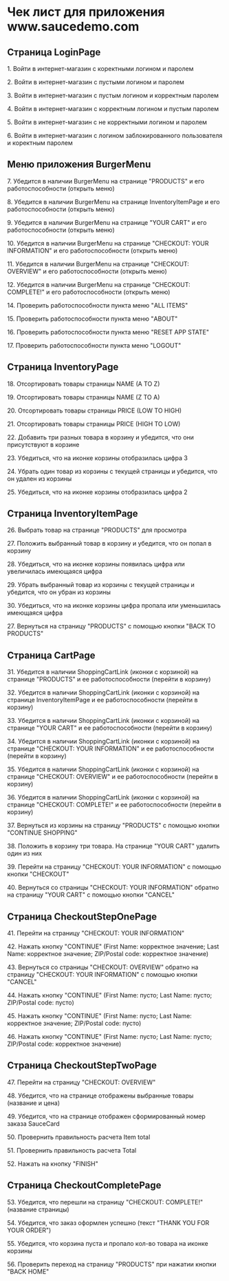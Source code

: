 <html>
  <body>
    <h1>Чек лист для приложения www.saucedemo.com</h1>  
      <h2>Страница LoginPage</h2>
        <p>1. Войти в интернет-магазин с коректными логином и паролем</p>
        <p>2. Войти в интернет-магазин с пустыми логином и паролем</p>
        <p>3. Войти в интернет-магазин с пустым логином и корректным паролем</p>
        <p>4. Войти в интернет-магазин с корректным логином и пустым паролем</p>
        <p>5. Войти в интернет-магазин с не корректными логином и паролем</p>
        <p>6. Войти в интернет-магазин с логином заблокированного пользователя и коректным паролем</p>
      <h2>Меню приложения BurgerMenu</h2>
        <p>7. Убедится в наличии BurgerMenu на странице "PRODUCTS" и его работоспособности (открыть меню)</p>
        <p>8. Убедится в наличии BurgerMenu на странице InventoryItemPage и его работоспособности (открыть меню)</p>
        <p>9. Убедится в наличии BurgerMenu на странице "YOUR CART" и его работоспособности (открыть меню)</p>
        <p>10. Убедится в наличии BurgerMenu на странице "CHECKOUT: YOUR INFORMATION" и его работоспособности (открыть меню)</p>
        <p>11. Убедится в наличии BurgerMenu на странице "CHECKOUT: OVERVIEW" и его работоспособности (открыть меню)</p>
        <p>12. Убедится в наличии BurgerMenu на странице "CHECKOUT: COMPLETE!" и его работоспособности (открыть меню)</p>
        <p>14. Проверить работоспособности пункта меню "ALL ITEMS"</p>
        <p>15. Проверить работоспособности пункта меню "ABOUT"</p>
        <p>16. Проверить работоспособности пункта меню "RESET APP STATE"</p>
        <p>17. Проверить работоспособности пункта меню "LOGOUT"</p>
      <h2>Страница InventoryPage</h2>
        <p>18. Отсортировать товары страницы NAME (A TO Z)</p>
        <p>19. Отсортировать товары страницы NAME (Z TO A)</p>
        <p>20. Отсортировать товары страницы PRICE (LOW TO HIGH)</p>
        <p>21. Отсортировать товары страницы PRICE (HIGH TO LOW)</p>
        <p>22. Добавить три разных товара в корзину и убедится, что они присутствуют в корзине </p>
        <p>23. Убедиться, что на иконке корзины отобразилась цифра 3 </p>
        <p>24. Убрать один товар из корзины с текущей страницы и убедится, что он удален из корзины </p>
        <p>25. Убедиться, что на иконке корзины отобразилась цифра 2 </p>
      <h2>Страница InventoryItemPage</h2>
        <p>26. Выбрать товар на странице "PRODUCTS" для просмотра</p>
        <p>27. Положить выбранный товар в корзину и убедится, что он попал в корзину</p>
        <p>28. Убедиться, что на иконке корзины появилась цифра или увеличилась имеющаяся цифра</p>
        <p>29. Убрать выбранный товар из корзины с текущей страницы и убедится, что он убран из корзины</p>
        <p>30. Убедиться, что на иконке корзины цифра пропала или уменьшилась имеющаяся цифра</p>
<p>27. Вернуться на страницу "PRODUCTS" с помощью кнопки "BACK TO PRODUCTS"</p>    
      <h2>Страница CartPage</h2>
        <p>31. Убедится в наличии ShoppingCartLink (иконки с корзиной) на странице "PRODUCTS" и ее работоспособности (перейти в корзину)</p>
        <p>32. Убедится в наличии ShoppingCartLink (иконки с корзиной) на странице InventoryItemPage и ее работоспособности (перейти в корзину)</p>
        <p>33. Убедится в наличии ShoppingCartLink (иконки с корзиной) на странице "YOUR CART" и ее работоспособности (перейти в корзину)</p>
        <p>34. Убедится в наличии ShoppingCartLink (иконки с корзиной) на странице "CHECKOUT: YOUR INFORMATION" и ее работоспособности (перейти в корзину)</p>
        <p>35. Убедится в наличии ShoppingCartLink (иконки с корзиной) на странице "CHECKOUT: OVERVIEW" и ее работоспособности (перейти в корзину)</p>
        <p>36. Убедится в наличии ShoppingCartLink (иконки с корзиной) на странице "CHECKOUT: COMPLETE!" и ее работоспособности (перейти в корзину)</p>
        <p>37. Вернуться из корзины на страницу "PRODUCTS" с помощью кнопки "CONTINUE SHOPPING"</p>
        <p>38. Положить в корзину три товара. На странице "YOUR CART" удалить один из них</p>        
        <p>39. Перейти на страницу "CHECKOUT: YOUR INFORMATION" с помощью кнопки "CHECKOUT"</p>
        <p>40. Вернуться со страницы "CHECKOUT: YOUR INFORMATION" обратно на страницу "YOUR CART" с помощью кнопки "CANCEL"</p>
      <h2>Страница CheckoutStepOnePage</h2>
        <p>41. Перейти на страницу "CHECKOUT: YOUR INFORMATION"</p>
        <p>42. Нажать кнопку "CONTINUE" (First Name: корректное значение; Last Name: корректное значение; ZIP/Postal code: корректное значение)</p>
        <p>43. Вернуться со страницы "CHECKOUT: OVERVIEW" обратно на страницу "CHECKOUT: YOUR INFORMATION" с помощью кнопки "CANCEL"</p>
        <p>44. Нажать кнопку "CONTINUE" (First Name: пусто; Last Name: пусто; ZIP/Postal code: пусто)</p>
        <p>45. Нажать кнопку "CONTINUE" (First Name: пусто; Last Name: корректное значение; ZIP/Postal code: пусто)</p>
        <p>46. Нажать кнопку "CONTINUE" (First Name: пусто; Last Name: пусто; ZIP/Postal code: корректное значение)</p>
      <h2>Страница CheckoutStepTwoPage</h2>
        <p>47. Перейти на страницу "CHECKOUT: OVERVIEW"</p>
        <p>48. Убедится, что на странице отображены выбранные товары (название и цена)</p>
        <p>49. Убедится, что на странице отображен сформированный номер заказа SauceCard</p>
        <p>50. Провернить правильность расчета Item total</p>
        <p>51. Провернить правильность расчета Total</p>
        <p>52. Нажать на кнопку "FINISH"</p>
      <h2>Страница CheckoutCompletePage</h2>
        <p>53. Убедится, что перешли на страницу "CHECKOUT: COMPLETE!" (название страницы)</p>
        <p>54. Убедится, что заказ оформлен успешно (текст "THANK YOU FOR YOUR ORDER")</p>
        <p>55. Убедится, что корзина пуста и пропало кол-во товара на иконке корзины</p>
        <p>56. Проверить переход на страницу "PRODUCTS" при нажатии кнопки "BACK HOME"</p>        
  </body>
</html> 
 
 












